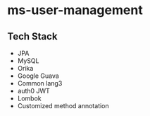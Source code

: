 # ms-user-management

## Tech Stack

* JPA
* MySQL
* Orika
* Google Guava
* Common lang3
* auth0 JWT
* Lombok
* Customized method annotation
